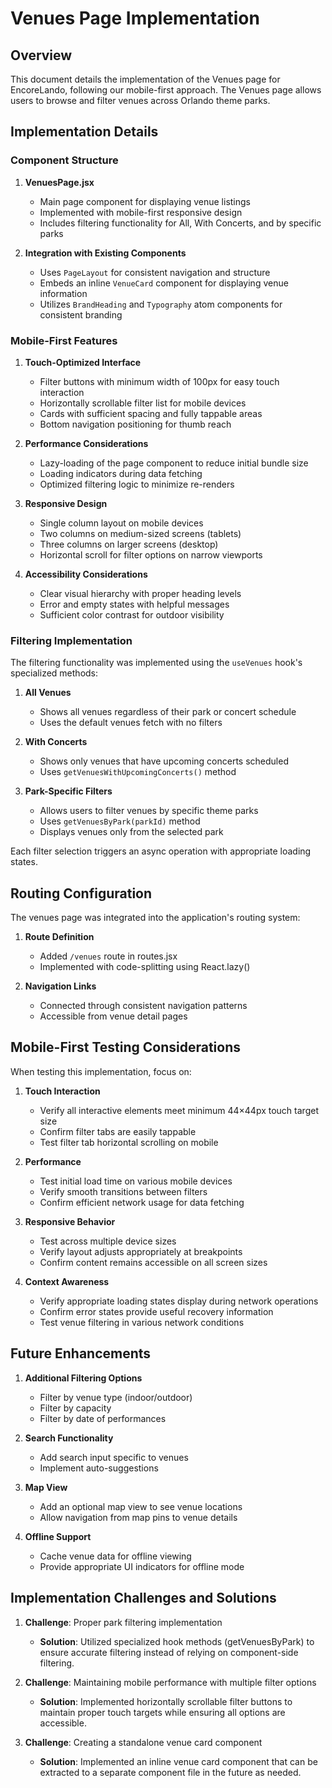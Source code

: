 # Venues Page Implementation

## Overview

This document details the implementation of the Venues page for EncoreLando, following our mobile-first approach. The Venues page allows users to browse and filter venues across Orlando theme parks.

## Implementation Details

### Component Structure

1. **VenuesPage.jsx**
   - Main page component for displaying venue listings
   - Implemented with mobile-first responsive design
   - Includes filtering functionality for All, With Concerts, and by specific parks

2. **Integration with Existing Components**
   - Uses `PageLayout` for consistent navigation and structure
   - Embeds an inline `VenueCard` component for displaying venue information
   - Utilizes `BrandHeading` and `Typography` atom components for consistent branding

### Mobile-First Features

1. **Touch-Optimized Interface**
   - Filter buttons with minimum width of 100px for easy touch interaction
   - Horizontally scrollable filter list for mobile devices
   - Cards with sufficient spacing and fully tappable areas
   - Bottom navigation positioning for thumb reach

2. **Performance Considerations**
   - Lazy-loading of the page component to reduce initial bundle size
   - Loading indicators during data fetching
   - Optimized filtering logic to minimize re-renders

3. **Responsive Design**
   - Single column layout on mobile devices
   - Two columns on medium-sized screens (tablets)
   - Three columns on larger screens (desktop)
   - Horizontal scroll for filter options on narrow viewports

4. **Accessibility Considerations**
   - Clear visual hierarchy with proper heading levels
   - Error and empty states with helpful messages
   - Sufficient color contrast for outdoor visibility

### Filtering Implementation

The filtering functionality was implemented using the `useVenues` hook's specialized methods:

1. **All Venues**
   - Shows all venues regardless of their park or concert schedule
   - Uses the default venues fetch with no filters

2. **With Concerts**
   - Shows only venues that have upcoming concerts scheduled
   - Uses `getVenuesWithUpcomingConcerts()` method

3. **Park-Specific Filters**
   - Allows users to filter venues by specific theme parks
   - Uses `getVenuesByPark(parkId)` method
   - Displays venues only from the selected park

Each filter selection triggers an async operation with appropriate loading states.

## Routing Configuration

The venues page was integrated into the application's routing system:

1. **Route Definition**
   - Added `/venues` route in routes.jsx
   - Implemented with code-splitting using React.lazy()

2. **Navigation Links**
   - Connected through consistent navigation patterns
   - Accessible from venue detail pages

## Mobile-First Testing Considerations

When testing this implementation, focus on:

1. **Touch Interaction**
   - Verify all interactive elements meet minimum 44×44px touch target size
   - Confirm filter tabs are easily tappable
   - Test filter tab horizontal scrolling on mobile

2. **Performance**
   - Test initial load time on various mobile devices
   - Verify smooth transitions between filters
   - Confirm efficient network usage for data fetching

3. **Responsive Behavior**
   - Test across multiple device sizes
   - Verify layout adjusts appropriately at breakpoints
   - Confirm content remains accessible on all screen sizes

4. **Context Awareness**
   - Verify appropriate loading states display during network operations
   - Confirm error states provide useful recovery information
   - Test venue filtering in various network conditions

## Future Enhancements

1. **Additional Filtering Options**
   - Filter by venue type (indoor/outdoor)
   - Filter by capacity
   - Filter by date of performances

2. **Search Functionality**
   - Add search input specific to venues
   - Implement auto-suggestions

3. **Map View**
   - Add an optional map view to see venue locations
   - Allow navigation from map pins to venue details

4. **Offline Support**
   - Cache venue data for offline viewing
   - Provide appropriate UI indicators for offline mode

## Implementation Challenges and Solutions

1. **Challenge**: Proper park filtering implementation
   - **Solution**: Utilized specialized hook methods (getVenuesByPark) to ensure accurate filtering instead of relying on component-side filtering.

2. **Challenge**: Maintaining mobile performance with multiple filter options
   - **Solution**: Implemented horizontally scrollable filter buttons to maintain proper touch targets while ensuring all options are accessible.

3. **Challenge**: Creating a standalone venue card component
   - **Solution**: Implemented an inline venue card component that can be extracted to a separate component file in the future as needed.
